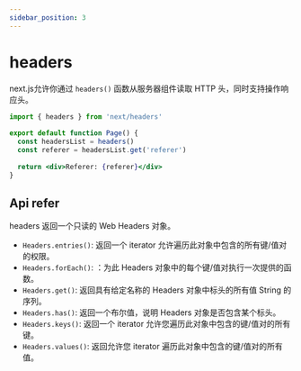 ```yaml
---
sidebar_position: 3
---
```


# headers
next.js允许你通过 `headers()` 函数从服务器组件读取 HTTP 头，同时支持操作响应头。
```jsx
import { headers } from 'next/headers'
 
export default function Page() {
  const headersList = headers()
  const referer = headersList.get('referer')
 
  return <div>Referer: {referer}</div>
}
```


## Api refer
headers 返回一个只读的 Web Headers 对象。
- `Headers.entries()`: 返回一个 iterator 允许遍历此对象中包含的所有键/值对的权限。
- `Headers.forEach()`: ：为此 Headers 对象中的每个键/值对执行一次提供的函数。
- `Headers.get()`: 返回具有给定名称的 Headers 对象中标头的所有值 String 的序列。
- `Headers.has()`: 返回一个布尔值，说明 Headers 对象是否包含某个标头。
- `Headers.keys()`: 返回一个 iterator 允许您遍历此对象中包含的键/值对的所有键。
- `Headers.values()`: 返回允许您 iterator 遍历此对象中包含的键/值对的所有值。